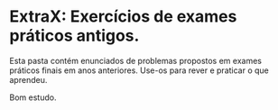 # ExtraX: Exercícios de exames práticos antigos.

Esta pasta contém enunciados de problemas propostos em
exames práticos finais em anos anteriores.
Use-os para rever e praticar o que aprendeu.

Bom estudo.

